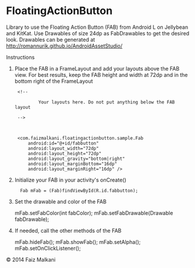 FloatingActionButton
====================

Library to use the Floating Action Button (FAB) from Android L on Jellybean and KitKat.
Use Drawables of size 24dp as FabDrawables to get the desired look. Drawables can be generated at http://romannurik.github.io/AndroidAssetStudio/

Instructions

1. Place the FAB in a FrameLayout and add your layouts above the FAB view. For best results, keep the FAB height and width at 72dp and in the bottom right of the FrameLayout

    <FrameLayout xmlns:android="http://schemas.android.com/apk/res/android"
        xmlns:tools="http://schemas.android.com/tools"
        android:layout_width="match_parent"
        android:layout_height="match_parent">
    
        <!--
    
                Your layouts here. Do not put anything below the FAB layout
            
        -->        

    

        <com.faizmalkani.floatingactionbutton.sample.Fab
            android:id="@+id/fabbutton"
            android:layout_width="72dp"
            android:layout_height="72dp"
            android:layout_gravity="bottom|right"
            android:layout_marginBottom="16dp"
            android:layout_marginRight="16dp" />

    </FrameLayout>
    
    
    
2. Initialize your FAB in your activity's onCreate()

         Fab mFab = (Fab)findViewById(R.id.fabbutton);
    
    
3. Set the drawable and color of the FAB

    mFab.setFabColor(int fabColor);
    mFab.setFabDrawable(Drawable fabDrawable);
    
    
4. If needed, call the other methods of the FAB

    mFab.hideFab();
    mFab.showFab();
    mFab.setAlpha();
    mFab.setOnClickListener();
    
    
    
    
    
    
© 2014 Faiz Malkani
    
    
    
